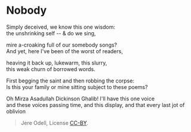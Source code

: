# Nobody

Simply deceived, we know this one wisdom:  
the unshrinking self -- & do we sing,
 
mire a-croaking full of our somebody songs?  
And yet, here I've been of the worst of readers,
 
heaving it back up, lukewarm, this slurry,  
this weak churn of borrowed words.
 
First begging the saint and then robbing the corpse:  
Is this your family or mine sitting subject to these poems?
 
Oh Mirza Asadullah Dickinson Ghalib! I'll have this one voice  
and these voices passing time, and this display, and that every last jot of oblivion


>Jere Odell, License [CC-BY](https://creativecommons.org/licenses/by/4.0/).